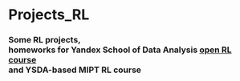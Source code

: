 # Projects_RL

### Some RL projects, <br/> homeworks for Yandex School of Data Analysis [open RL course](https://github.com/yandexdataschool/Practical_RL) <br/> and YSDA-based MIPT RL course
